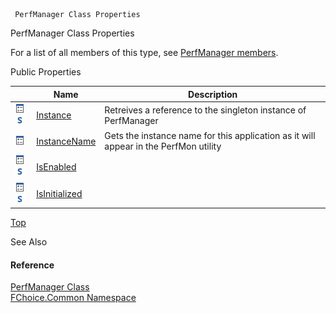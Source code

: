 ﻿     PerfManager Class Properties                                                   

PerfManager Class Properties

For a list of all members of this type, see [PerfManager members](FChoice.Common~FChoice.Common.PerfManager_members.md).

Public Properties

|   | Name | Description |
| --- | --- | --- |
| ![Public Property](dotnetimages/publicProperty.png)![static (Shared in Visual Basic)](dotnetimages/static.png) | [Instance](FChoice.Common~FChoice.Common.PerfManager~Instance.md) | Retreives a reference to the singleton instance of PerfManager   |
| ![Public Property](dotnetimages/publicProperty.png) | [InstanceName](FChoice.Common~FChoice.Common.PerfManager~InstanceName.md) | Gets the instance name for this application as it will appear in the PerfMon utility   |
| ![Public Property](dotnetimages/publicProperty.png)![static (Shared in Visual Basic)](dotnetimages/static.png) | [IsEnabled](FChoice.Common~FChoice.Common.PerfManager~IsEnabled.md) |   |
| ![Public Property](dotnetimages/publicProperty.png)![static (Shared in Visual Basic)](dotnetimages/static.png) | [IsInitialized](FChoice.Common~FChoice.Common.PerfManager~IsInitialized.md) |   |

[Top](#top)

See Also

#### Reference

[PerfManager Class](FChoice.Common~FChoice.Common.PerfManager.md)  
[FChoice.Common Namespace](FChoice.Common~FChoice.Common_namespace.md)
